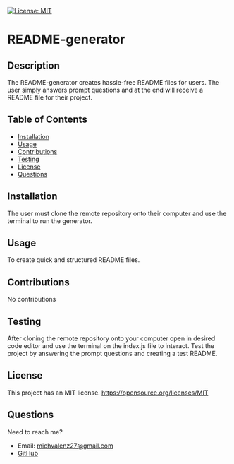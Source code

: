 
   [![License: MIT](https://img.shields.io/static/v1?label=license&message=MIT&color=green)](https://opensource.org/licenses/MIT)

   

  # README-generator

  ## Description 
  The README-generator creates hassle-free README files for users. The user simply answers prompt questions and at the end will receive a README file for their project. 
  ## Table of Contents

  * [Installation](#Installation)
  * [Usage](#Usage)
  * [Contributions](#Contributions)
  * [Testing](#Testing)
  * [License](#License)
  * [Questions](#Questions)

  ## Installation
  The user must clone the remote repository onto their computer and use the terminal to run the generator.

  ## Usage
  To create quick and structured README files.

  ## Contributions
  No contributions

  ## Testing 
  After cloning the remote repository onto your computer open in desired code editor and use the terminal on the index.js file to interact. Test the project by answering the prompt questions and creating a test README.

  ## License 
  This project has an MIT license.
  https://opensource.org/licenses/MIT

 
  

  ## Questions
  Need to reach me?
  * Email: michvalenz27@gmail.com
  * [GitHub](https://github.com/MichValenz/README-generator)


       